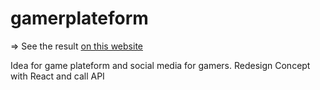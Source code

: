 # gamerplateform

=> See the result [on this website](https://gamer-plateform.netlify.app/)

Idea for game plateform and social media for gamers.
Redesign Concept with React and call API
